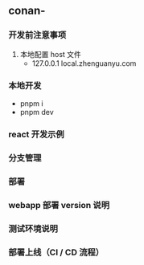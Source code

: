 ## conan-

### 开发前注意事项

1. 本地配置 host 文件
   - 127.0.0.1 local.zhenguanyu.com

### 本地开发

- pnpm i
- pnpm dev

### react 开发示例

### 分支管理

### 部署

### webapp 部署 version 说明

### 测试环境说明

### 部署上线（CI / CD 流程）
